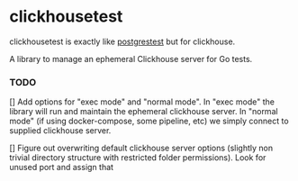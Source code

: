 # clickhousetest

clickhousetest is exactly like [postgrestest](https://github.com/zombiezen/postgrestest/) but for clickhouse.

A library to manage an ephemeral Clickhouse server for Go tests.

### TODO
[] Add options for "exec mode" and "normal mode". In "exec mode" the library will run and maintain the ephemeral clickhouse server. In "normal mode" (if using docker-compose, some pipeline, etc) we simply connect to supplied clickhouse server. 

[] Figure out overwriting default clickhouse server options (slightly non trivial directory structure with restricted folder permissions). Look for unused port and assign that
